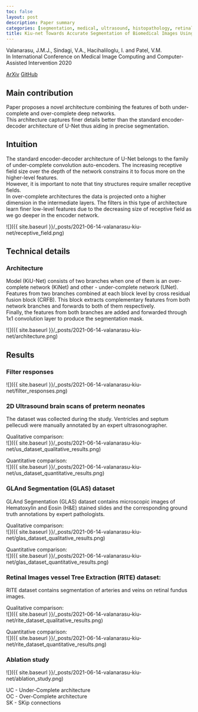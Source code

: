 ```yaml
---
toc: false
layout: post
description: Paper summary
categories: [segmentation, medical, ultrasound, histopathology, retinal images, miccai]
title: Kiu-net Towards Accurate Segmentation of Biomedical Images Using Over-complete Representations
---
```


Valanarasu, J.M.J., Sindagi, V.A., Hacihaliloglu, I. and Patel, V.M.  
In International Conference on Medical Image Computing and Computer-Assisted Intervention 2020

[ArXiv](https://arxiv.org/abs/2006.04878) [GitHub](https://github.com/jeya-maria-jose/KiU-Net-pytorch)


## Main contribution
Paper proposes a novel architecture combining the features of both under-complete and over-complete deep networks.  
This architecture captures finer details better than the standard encoder-decoder architecture of U-Net
thus aiding in precise segmentation.


## Intuition
The standard encoder-decoder architecture of U-Net belongs to the family of under-complete convolution auto-encoders.
The increasing receptive field size over the depth of the network constrains it to focus more
on the higher-level features.  
However, it is important to note that tiny structures require smaller receptive fields.  
In over-complete architectures the data is projected onto a higher dimension in the intermediate layers.
The filters in this type of architecture learn finer low-level features due to the decreasing size
of receptive field as we go deeper in the encoder network.

![]({{ site.baseurl }}/_posts/2021-06-14-valanarasu-kiu-net/receptive_field.png)


## Technical details

### Architecture
Model (KiU-Net) consists of two branches when one of them is an over-complete network (KiNet)
and other - under-complete network (UNet).  
Features from two branches combined at each block level by cross residual fusion block (CRFB).
This block extracts complementary features from both network branches and forwards to both of them respectively.  
Finally, the features from both branches are added and forwarded through 1x1 convolution layer
to produce the segmentation mask.

![]({{ site.baseurl }}/_posts/2021-06-14-valanarasu-kiu-net/architecture.png)


## Results

### Filter responses

![]({{ site.baseurl }}/_posts/2021-06-14-valanarasu-kiu-net/filter_responses.png)

### 2D Ultrasound brain scans of preterm neonates
The dataset was collected during the study.
Ventricles and septum pellecudi were manually annotated by an expert ultrasonographer.

Qualitative comparison:  
![]({{ site.baseurl }}/_posts/2021-06-14-valanarasu-kiu-net/us_dataset_qualitative_results.png)

Quantitative comparison:  
![]({{ site.baseurl }}/_posts/2021-06-14-valanarasu-kiu-net/us_dataset_quantitative_results.png)

### GLAnd Segmentation (GLAS) dataset
GLAnd Segmentation (GLAS) dataset contains microscopic images of Hematoxylin and Eosin (H&E) stained slides
and the corresponding ground truth annotations by expert pathologists.

Qualitative comparison:  
![]({{ site.baseurl }}/_posts/2021-06-14-valanarasu-kiu-net/glas_dataset_qualitative_results.png)

Quantitative comparison:  
![]({{ site.baseurl }}/_posts/2021-06-14-valanarasu-kiu-net/glas_dataset_quantitative_results.png)

### Retinal Images vessel Tree Extraction (RITE) dataset:
RITE dataset contains segmentation of arteries and veins on retinal fundus images.

Qualitative comparison:  
![]({{ site.baseurl }}/_posts/2021-06-14-valanarasu-kiu-net/rite_dataset_qualitative_results.png)

Quantitative comparison:  
![]({{ site.baseurl }}/_posts/2021-06-14-valanarasu-kiu-net/rite_dataset_quantitative_results.png)

### Ablation study

![]({{ site.baseurl }}/_posts/2021-06-14-valanarasu-kiu-net/ablation_study.png)

UC - Under-Complete architecture  
OC - Over-Complete architecture  
SK - SKip connections

